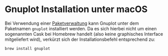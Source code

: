 # Gnuplot Installation unter macOS

Bei Verwendung einer [Paketverwaltung](./ZZ_Paketverwaltungen_macOS.md) kann Gnuplot unter dem Paketnamen `gnuplot` installiert werden.
Da es sich hierbei nicht um einen sogenannten Cask bei Homebrew handelt (also keine graphisches Interface mitgeliefert wird), verkürzt sich der Installationsbefehl entsprechend zu:
```shell
brew install gnuplot
```
